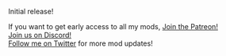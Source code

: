 Initial release!  

If you want to get early access to all my mods, [Join the Patreon!](https://www.patreon.com/yungnickyoung)  
[Join us on Discord!](https://discord.gg/rns3beq)  
[Follow me on Twitter](https://twitter.com/yungnickyoung) for more mod updates!